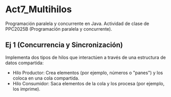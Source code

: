 # Act7_Multihilos
Programación paralela y concurrente en Java. Actividad de clase de PPC2025B (Programación paralela y concurrente).

## Ej 1 (Concurrencia y Sincronización)
Implementa dos tipos de hilos que interactúen a través de una estructura de datos compartida:
* Hilo Productor: Crea elementos (por ejemplo, números o "panes") y los coloca en una cola compartida.
* Hilo Consumidor: Saca elementos de la cola y los procesa (por ejemplo, los imprime).

